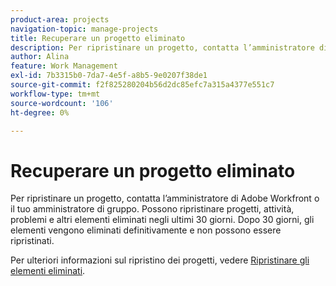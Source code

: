 ```yaml
---
product-area: projects
navigation-topic: manage-projects
title: Recuperare un progetto eliminato
description: Per ripristinare un progetto, contatta l’amministratore di Adobe Workfront o il tuo amministratore di gruppo. Possono ripristinare progetti, attività, problemi e altri elementi eliminati negli ultimi 30 giorni. Dopo 30 giorni, gli elementi vengono eliminati definitivamente e non possono essere ripristinati.
author: Alina
feature: Work Management
exl-id: 7b3315b0-7da7-4e5f-a8b5-9e0207f38de1
source-git-commit: f2f825280204b56d2dc85efc7a315a4377e551c7
workflow-type: tm+mt
source-wordcount: '106'
ht-degree: 0%

---
```


# Recuperare un progetto eliminato

Per ripristinare un progetto, contatta l’amministratore di Adobe Workfront o il tuo amministratore di gruppo. Possono ripristinare progetti, attività, problemi e altri elementi eliminati negli ultimi 30 giorni. Dopo 30 giorni, gli elementi vengono eliminati definitivamente e non possono essere ripristinati.

Per ulteriori informazioni sul ripristino dei progetti, vedere [Ripristinare gli elementi eliminati](../../../administration-and-setup/manage-workfront/manage-deleted-items/restore-deleted-items.md).
